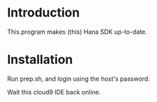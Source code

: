 Introduction
=
This program makes (this) Hana SDK up-to-date.

Installation
=
Run prep.sh, and login using the host's password.

Wait this cloud9 IDE back online.